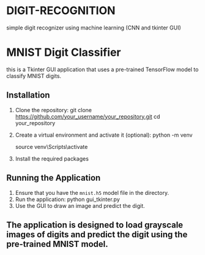# DIGIT-RECOGNITION
simple digit recognizer using machine learning (CNN and tkinter GUI)
# MNIST Digit Classifier
this is a Tkinter GUI application that uses a pre-trained TensorFlow model to classify MNIST digits.
## Installation
1. Clone the repository:
    git clone https://github.com/your_username/your_repository.git
    cd your_repository
2. Create a virtual environment and activate it (optional):
    python -m venv
   
    source venv\Scripts\activate
4. Install the required packages
## Running the Application
1. Ensure that you have the `mnist.h5` model file in the directory.
2. Run the application:
    python gui_tkinter.py
3. Use the GUI to draw an image and predict the digit.
## The application is designed to load grayscale images of digits and predict the digit using the pre-trained MNIST model.

